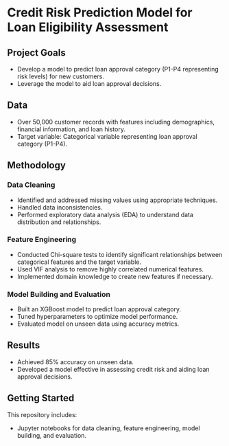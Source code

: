 # Credit Risk Prediction Model for Loan Eligibility Assessment

## Project Goals

- Develop a model to predict loan approval category (P1-P4 representing risk levels) for new customers.
- Leverage the model to aid loan approval decisions.

## Data

- Over 50,000 customer records with features including demographics, financial information, and loan history.
- Target variable: Categorical variable representing loan approval category (P1-P4).

## Methodology

### Data Cleaning
- Identified and addressed missing values using appropriate techniques.
- Handled data inconsistencies.
- Performed exploratory data analysis (EDA) to understand data distribution and relationships.

### Feature Engineering
- Conducted Chi-square tests to identify significant relationships between categorical features and the target variable.
- Used VIF analysis to remove highly correlated numerical features.
- Implemented domain knowledge to create new features if necessary.

### Model Building and Evaluation
- Built an XGBoost model to predict loan approval category.
- Tuned hyperparameters to optimize model performance.
- Evaluated model on unseen data using accuracy metrics.

## Results

- Achieved 85% accuracy on unseen data.
- Developed a model effective in assessing credit risk and aiding loan approval decisions.

## Getting Started

This repository includes:
- Jupyter notebooks for data cleaning, feature engineering, model building, and evaluation.
